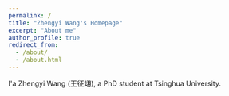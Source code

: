 ```yaml
---
permalink: /
title: "Zhengyi Wang's Homepage"
excerpt: "About me"
author_profile: true
redirect_from: 
  - /about/
  - /about.html
---
```


I'a Zhengyi Wang (王征翊), a PhD student at Tsinghua University.
